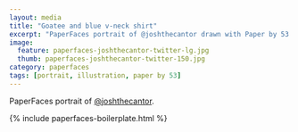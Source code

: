 ```yaml
---
layout: media
title: "Goatee and blue v-neck shirt"
excerpt: "PaperFaces portrait of @joshthecantor drawn with Paper by 53 on an iPad."
image: 
  feature: paperfaces-joshthecantor-twitter-lg.jpg
  thumb: paperfaces-joshthecantor-twitter-150.jpg
category: paperfaces
tags: [portrait, illustration, paper by 53]
---
```


PaperFaces portrait of [@joshthecantor](http://twitter.com/joshthecantor).

{% include paperfaces-boilerplate.html %}